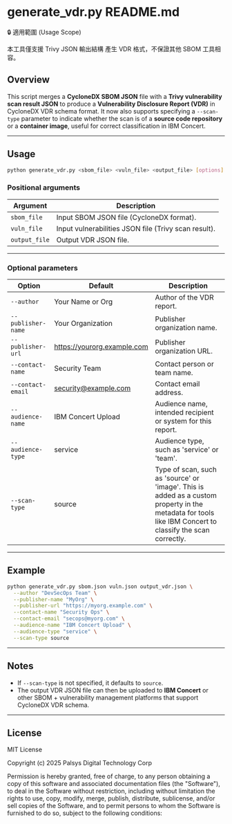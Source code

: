 # generate_vdr.py README.md

🔒 適用範圍 (Usage Scope)

本工具僅支援 Trivy JSON 輸出結構 產生 VDR 格式，不保證其他 SBOM 工具相容。

## Overview

This script merges a **CycloneDX SBOM JSON** file with a **Trivy vulnerability scan result JSON** to produce a **Vulnerability Disclosure Report (VDR)** in CycloneDX VDR schema format. It now also supports specifying a `--scan-type` parameter to indicate whether the scan is of a **source code repository** or a **container image**, useful for correct classification in IBM Concert.

---

## Usage

```bash
python generate_vdr.py <sbom_file> <vuln_file> <output_file> [options]
```

### Positional arguments

| Argument | Description |
|---|---|
| `sbom_file` | Input SBOM JSON file (CycloneDX format). |
| `vuln_file` | Input vulnerabilities JSON file (Trivy scan result). |
| `output_file` | Output VDR JSON file. |

---

### Optional parameters

| Option | Default | Description |
|---|---|---|
| `--author` | Your Name or Org | Author of the VDR report. |
| `--publisher-name` | Your Organization | Publisher organization name. |
| `--publisher-url` | https://yourorg.example.com | Publisher organization URL. |
| `--contact-name` | Security Team | Contact person or team name. |
| `--contact-email` | security@example.com | Contact email address. |
| `--audience-name` | IBM Concert Upload | Audience name, intended recipient or system for this report. |
| `--audience-type` | service | Audience type, such as 'service' or 'team'. |
| `--scan-type` | source | Type of scan, such as 'source' or 'image'. This is added as a custom property in the metadata for tools like IBM Concert to classify the scan correctly. |

---

## Example

```bash
python generate_vdr.py sbom.json vuln.json output_vdr.json \
  --author "DevSecOps Team" \
  --publisher-name "MyOrg" \
  --publisher-url "https://myorg.example.com" \
  --contact-name "Security Ops" \
  --contact-email "secops@myorg.com" \
  --audience-name "IBM Concert Upload" \
  --audience-type "service" \
  --scan-type source
```

---

## Notes

- If `--scan-type` is not specified, it defaults to `source`.
- The output VDR JSON file can then be uploaded to **IBM Concert** or other SBOM + vulnerability management platforms that support CycloneDX VDR schema.

---

## License

MIT License

Copyright (c) 2025 Palsys Digital Technology Corp

Permission is hereby granted, free of charge, to any person obtaining a copy of this software and associated documentation files (the "Software"), to deal in the Software without restriction, including without limitation the rights to use, copy, modify, merge, publish, distribute, sublicense, and/or sell copies of the Software, and to permit persons to whom the Software is furnished to do so, subject to the following conditions:

